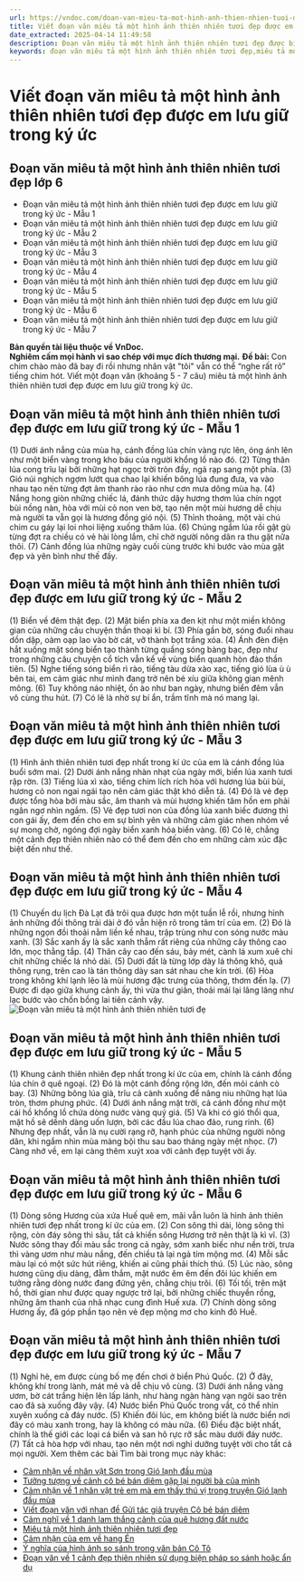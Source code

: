 ```yaml
---
url: https://vndoc.com/doan-van-mieu-ta-mot-hinh-anh-thien-nhien-tuoi-dep-246000
title: Viết đoạn văn miêu tả một hình ảnh thiên nhiên tươi đẹp được em lưu giữ trong ký ức - VnDoc.com
date_extracted: 2025-04-14 11:49:58
description: Đoạn văn miêu tả một hình ảnh thiên nhiên tươi đẹp được biên soạn nhằm giúp các em HS đạt kết quả tốt trong quá trình làm bài tập và học tập môn Ngữ văn lớp 6.
keywords: đoạn văn miêu tả một hình ảnh thiên nhiên tươi đẹp,miêu tả một hình ảnh thiên nhiên tươi đẹp được em lưu giữ trong ký ức,viết đoạn văn miêu tả một hình ảnh thiên nhiên tươi đẹp được em lưu giữ trong ký ức,viết đoạn văn miêu tả một hình ảnh thiên nhiên tươi đẹp,viết 5-7 câu miêu tả một hình ảnh thiên nhiên tươi đẹp,viết một đoạn văn khoảng 5-7 câu miêu tả một hình ảnh thiên nhiên tươi đẹp,miêu tả một hình ảnh thiên nhiên tươi đẹp,viết khoảng 5-7 câu miêu tả một hình ảnh thiên nhiên tươi đẹp
---
```


# Viết đoạn văn miêu tả một hình ảnh thiên nhiên tươi đẹp được em lưu giữ trong ký ức
## **Đoạn văn miêu tả một hình ảnh thiên nhiên tươi đẹp lớp 6**
  * Đoạn văn miêu tả một hình ảnh thiên nhiên tươi đẹp được em lưu giữ trong ký ức - Mẫu 1
  * Đoạn văn miêu tả một hình ảnh thiên nhiên tươi đẹp được em lưu giữ trong ký ức - Mẫu 2
  * Đoạn văn miêu tả một hình ảnh thiên nhiên tươi đẹp được em lưu giữ trong ký ức - Mẫu 3
  * Đoạn văn miêu tả một hình ảnh thiên nhiên tươi đẹp được em lưu giữ trong ký ức - Mẫu 4
  * Đoạn văn miêu tả một hình ảnh thiên nhiên tươi đẹp được em lưu giữ trong ký ức - Mẫu 5
  * Đoạn văn miêu tả một hình ảnh thiên nhiên tươi đẹp được em lưu giữ trong ký ức - Mẫu 6
  * Đoạn văn miêu tả một hình ảnh thiên nhiên tươi đẹp được em lưu giữ trong ký ức - Mẫu 7

**Bản quyền tài liệu thuộc về VnDoc.  
Nghiêm cấm mọi hành vi sao chép với mục đích thương mại.**
**Đề bài:** Con chim chào mào đã bay đi rồi nhưng nhân vật "tôi" vẫn có thể “nghe rất rõ” tiếng chim hót. Viết một đoạn văn \(khoảng 5 - 7 câu\) miêu tả một hình ảnh thiên nhiên tươi đẹp được em lưu giữ trong ký ức.
## **Đoạn văn miêu tả một hình ảnh thiên nhiên tươi đẹp được em lưu giữ trong ký ức - Mẫu 1**
\(1\) Dưới ánh nắng của mùa hạ, cánh đồng lúa chín vàng rực lên, óng ánh lên như một biển vàng trong kho báu của người khổng lồ nào đó. \(2\) Từng thân lúa cong trĩu lại bởi những hạt ngọc trời tròn đầy, ngả rạp sang một phía. \(3\) Gió núi nghịch ngợm lướt qua chao lại khiến bông lúa đung đưa, va vào nhau tạo nên từng đợt âm thanh rào rào như cơn mưa dông mùa hạ. \(4\) Nắng hong giòn những chiếc lá, đánh thức dậy hương thơm lúa chín ngọt bùi nồng nàn, hòa với mùi cỏ non ven bờ, tạo nên một mùi hương dễ chịu mà người ta vẫn gọi là hương đồng gió nội. \(5\) Thỉnh thoảng, một vài chú chim cu gáy lại loi nhoi liệng xuống thăm lúa. \(6\) Chúng ngắm lúa rồi gật gù từng đợt ra chiều có vẻ hài lòng lắm, chỉ chờ người nông dân ra thu gặt nữa thôi. \(7\) Cảnh đồng lúa những ngày cuối cùng trước khi bước vào mùa gặt đẹp và yên bình như thế đấy.
## **Đoạn văn miêu tả một hình ảnh thiên nhiên tươi đẹp được em lưu giữ trong ký ức - Mẫu 2**
\(1\) Biển về đêm thật đẹp. \(2\) Mặt biển phía xa đen kịt như một miền không gian của những câu chuyện thần thoại kì bí. \(3\) Phía gần bờ, sóng đuổi nhau dồn dập, oàm oạp lao vào bờ cát, vỡ thành bọt trắng xóa. \(4\) Ánh đèn điện hắt xuống mặt sóng biển tạo thành từng quầng sóng bàng bạc, đẹp như trong những câu chuyện cổ tích vẫn kể về vùng biển quanh hòn đảo thần tiên. \(5\) Nghe tiếng sóng biển rì rào, tiếng tàu dừa xào xạc, tiếng gió lùa ù ù bên tai, em cảm giác như mình đang trở nên bé xíu giữa không gian mênh mông. \(6\) Tuy không náo nhiệt, ồn ào như ban ngày, nhưng biển đêm vẫn vô cùng thu hút. \(7\) Có lẽ là nhờ sự bí ẩn, trầm tĩnh mà nó mang lại.
## **Đoạn văn miêu tả một hình ảnh thiên nhiên tươi đẹp được em lưu giữ trong ký ức - Mẫu 3**
\(1\) Hình ảnh thiên nhiên tươi đẹp nhất trong kí ức của em là cánh đồng lúa buổi sớm mai. \(2\) Dưới ánh nắng nhàn nhạt của ngày mới, biển lúa xanh tươi rập rờn. \(3\) Tiếng lúa xì xào, tiếng chim lích rích hòa với hương lúa bùi bùi, hương cỏ non ngai ngái tạo nên cảm giác thật khó diễn tả. \(4\) Đó là vẻ đẹp được tổng hòa bởi màu sắc, âm thanh và mùi hương khiến tâm hồn em phải ngân ngơ nhìn ngắm. \(5\) Vẻ đẹp tươi non của đồng lúa xanh biếc đương thì con gái ấy, đem đến cho em sự bình yên và những cảm giác nhen nhóm về sự mong chờ, ngóng đợi ngày biển xanh hóa biển vàng. \(6\) Có lẽ, chẳng một cảnh đẹp thiên nhiên nào có thể đem đến cho em những cảm xúc đặc biệt đến như thế.
## **Đoạn văn miêu tả một hình ảnh thiên nhiên tươi đẹp được em lưu giữ trong ký ức - Mẫu 4**
\(1\) Chuyến du lịch Đà Lạt đã trôi qua được hơn một tuần lễ rồi, nhưng hình ảnh những đồi thông trải dài ở đó vẫn hiện rõ trong tâm trí của em. \(2\) Đó là những ngọn đồi thoải nằm liền kề nhau, trập trùng như con sóng nước màu xanh. \(3\) Sắc xanh ấy là sắc xanh thẫm rất riêng của những cây thông cao lớn, mọc thẳng tắp. \(4\) Thân cây cao đến sáu, bảy mét, cành lá xum xuê chi chít những chiếc lá nhỏ dài. \(5\) Dưới đất là từng lớp dày lá thông khô, quả thông rụng, trên cao là tán thông dày san sát nhau che kín trời. \(6\) Hòa trong không khí lạnh lẽo là mùi hương đặc trưng của thông, thơm đến lạ. \(7\) Được đi dạo giữa khung cảnh ấy, thì vừa thư giãn, thoải mái lại lâng lâng như lạc bước vào chốn bồng lai tiên cảnh vậy.
![Đoạn văn miêu tả một hình ảnh thiên nhiên tươi đẹ](https://i.vdoc.vn/data/image/2023/11/15/doan-van-mieu-ta-mot-hinh-anh-thien-nhien-tuoi-dep.jpg)
## **Đoạn văn miêu tả một hình ảnh thiên nhiên tươi đẹp được em lưu giữ trong ký ức - Mẫu 5**
\(1\) Khung cảnh thiên nhiên đẹp nhất trong kí ức của em, chính là cánh đồng lúa chín ở quê ngoại. \(2\) Đó là một cánh đồng rộng lớn, đến mỏi cánh cò bay. \(3\) Những bông lúa già, trĩu cả cành xuống để nâng niu những hạt lúa tròn, thơm phưng phức. \(4\) Dưới ánh nắng mặt trời, cả cánh đồng như một cái hồ khổng lồ chứa dòng nước vàng quý giá. \(5\) Và khi có gió thổi qua, mặt hồ sẽ dềnh dàng uốn lượn, bởi các đầu lúa chao đảo, rung rinh. \(6\) Nhưng đẹp nhất, vẫn là nụ cười rạng rỡ, hạnh phúc của những người nông dân, khi ngắm nhìn mùa màng bội thu sau bao tháng ngày mệt nhọc. \(7\) Càng nhớ về, em lại càng thêm xuýt xoa với cảnh đẹp tuyệt vời ấy.
## **Đoạn văn miêu tả một hình ảnh thiên nhiên tươi đẹp được em lưu giữ trong ký ức - Mẫu 6**
\(1\) Dòng sông Hương của xứa Huế quê em, mãi vẫn luôn là hình ảnh thiên nhiên tươi đẹp nhất trong kí ức của em. \(2\) Con sông thì dài, lòng sông thì rộng, còn đáy sông thì sâu, tất cả khiến sông Hương trở nên thật là kì vĩ. \(3\) Nước sông thay đổi màu sắc trong cả ngày, sớm xanh biếc như nền trời, trưa thì vàng ươm như màu nắng, đến chiều tà lại ngả tím mộng mơ. \(4\) Mỗi sắc màu lại có một sức hút riêng, khiến ai cũng phải thích thú. \(5\) Lúc nào, sông hương cũng dịu dàng, đằm thắm, mặt nước êm êm đến đôi lúc khiến em tưởng rằng dòng nước đang đứng yên, chẳng chịu trôi. \(6\) Tối tối, trên mặt hồ, thời gian như được quay ngược trở lại, bởi những chiếc thuyền rồng, những âm thanh của nhã nhạc cung đình Huế xưa. \(7\) Chính dòng sông Hương ấy, đã góp phần tạo nên vẻ đẹp mộng mơ cho kinh đô Huế.
## **Đoạn văn miêu tả một hình ảnh thiên nhiên tươi đẹp được em lưu giữ trong ký ức - Mẫu 7**
\(1\) Nghỉ hè, em được cùng bố mẹ đến chơi ở biển Phú Quốc. \(2\) Ở đây, không khí trong lành, mát mẻ và dễ chịu vô cùng. \(3\) Dưới ánh nắng vàng ươm, bờ cát trắng hiện lên lấp lánh, như hàng ngàn hàng vạn ngôi sao trên cao đã sà xuống đây vậy. \(4\) Nước biển Phú Quốc trong vắt, có thể nhìn xuyên xuống cả đáy nước. \(5\) Khiến đôi lúc, em không biết là nước biển nơi đây có màu xanh trong, hay là không có màu nữa. \(6\) Điều đặc biệt nhất, chính là thế giới các loại cá biển và san hô rực rỡ sắc màu dưới đáy nước. \(7\) Tất cả hòa hợp với nhau, tạo nên một nơi nghỉ dưỡng tuyệt vời cho tất cả mọi người.
Xem thêm các bài Tìm bài trong mục này khác:
  * [Cảm nhận về nhân vật Sơn trong Gió lạnh đầu mùa](</cam-nhan-ve-nhan-vat-son-trong-bai-gio-lanh-dau-mua-279309>)
  * [Tưởng tượng về cảnh cô bé bán diêm gặp lại người bà của mình](</tuong-tuong-va-viet-doan-van-ve-canh-co-be-ban-diem-gap-lai-nguoi-ba-cua-minh-245958>)
  * [Cảm nhận về 1 nhân vật trẻ em mà em thấy thú vị trong truyện Gió lạnh đầu mùa](</hay-viet-doan-van-trinh-bay-cam-nhan-ve-mot-nhan-vat-tre-em-ma-em-thay-thu-vi-trong-truyen-gio-lanh-dau-mua-245975>)
  * [Viết đoạn văn với nhan đề Gửi tác giả truyện Cô bé bán diêm](</viet-doan-van-voi-nhan-de-gui-tac-gia-truyen-co-be-ban-diem-245883>)
  * [Cảm nghĩ về 1 danh lam thắng cảnh của quê hương đất nước](</cam-nghi-cua-em-ve-mot-danh-lam-thang-canh-cua-que-huong-dat-nuoc-248073>)
  * [Miêu tả một hình ảnh thiên nhiên tươi đẹp](</doan-van-mieu-ta-mot-hinh-anh-thien-nhien-tuoi-dep-246000>)
  * [Cảm nhận của em về hang Én](</viet-doan-van-neu-cam-nhan-cua-em-ve-hang-en-249248>)
  * [Ý nghĩa của hình ảnh so sánh trong văn bản Cô Tô](</y-nghia-hinh-anh-so-sanh-mat-troi-luc-binh-minh-nhu-long-do-qua-trung-thien-nhien-day-dan-249237>)
  * [Đoạn văn về 1 cảnh đẹp thiên nhiên sử dụng biện pháp so sánh hoặc ẩn dụ](</viet-doan-van-ve-mot-canh-dep-thien-nhien-su-dung-bien-phap-so-sanh-hoac-an-du-249244>)

